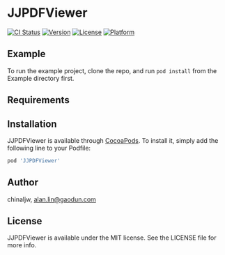 # JJPDFViewer

[![CI Status](https://img.shields.io/travis/chinaljw/JJPDFViewer.svg?style=flat)](https://travis-ci.org/chinaljw/JJPDFViewer)
[![Version](https://img.shields.io/cocoapods/v/JJPDFViewer.svg?style=flat)](https://cocoapods.org/pods/JJPDFViewer)
[![License](https://img.shields.io/cocoapods/l/JJPDFViewer.svg?style=flat)](https://cocoapods.org/pods/JJPDFViewer)
[![Platform](https://img.shields.io/cocoapods/p/JJPDFViewer.svg?style=flat)](https://cocoapods.org/pods/JJPDFViewer)

## Example

To run the example project, clone the repo, and run `pod install` from the Example directory first.

## Requirements

## Installation

JJPDFViewer is available through [CocoaPods](https://cocoapods.org). To install
it, simply add the following line to your Podfile:

```ruby
pod 'JJPDFViewer'
```

## Author

chinaljw, alan.lin@gaodun.com

## License

JJPDFViewer is available under the MIT license. See the LICENSE file for more info.
